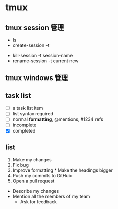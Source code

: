 # tmux 
## tmux session 管理
  - ls
  - create-session -t 
  * kill-session -t session-name
  * rename-session -t current new
  
## tmux windows 管理



## task list
- [ ] a task list item
- [ ] list syntax required
- [ ] normal **formatting**, @mentions, #1234 refs
- [ ] incomplete
- [x] completed

## list
1. Make my changes
  1. Fix bug
  2. Improve formatting
    * Make the headings bigger
2. Push my commits to GitHub
3. Open a pull request
  * Describe my changes
  * Mention all the members of my team
    * Ask for feedback

